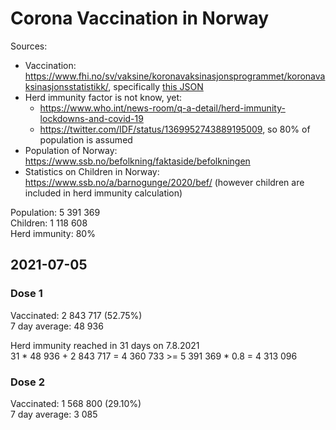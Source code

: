 # Corona Vaccination in Norway

Sources:

- Vaccination: <https://www.fhi.no/sv/vaksine/koronavaksinasjonsprogrammet/koronavaksinasjonsstatistikk/>, specifically [this JSON](https://www.fhi.no/api/chartdata/api/99119)
- Herd immunity factor is not know, yet:
  - <https://www.who.int/news-room/q-a-detail/herd-immunity-lockdowns-and-covid-19>
  - <https://twitter.com/IDF/status/1369952743889195009>, so 80% of population is assumed
- Population of Norway: <https://www.ssb.no/befolkning/faktaside/befolkningen>
- Statistics on Children in Norway: https://www.ssb.no/a/barnogunge/2020/bef/ (however children are included in herd immunity calculation)

Population: 5 391 369  
Children: 1 118 608  
Herd immunity: 80%  

## 2021-07-05

### Dose 1

Vaccinated: 2 843 717 (52.75%)  
7 day average: 48 936

Herd immunity reached in 31 days on 7.8.2021  
31 * 48 936 + 2 843 717 = 4 360 733 >= 5 391 369 * 0.8 = 4 313 096

### Dose 2

Vaccinated: 1 568 800 (29.10%)  
7 day average: 3 085

